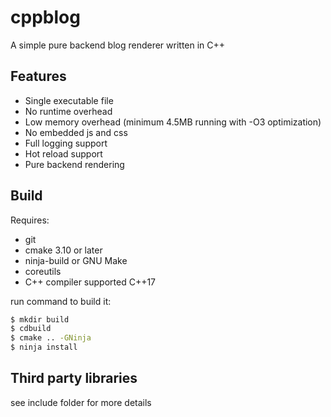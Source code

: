 # cppblog
A simple pure backend blog renderer written in C++

## Features
- Single executable file
- No runtime overhead
- Low memory overhead (minimum 4.5MB running with -O3 optimization)
- No embedded js and css
- Full logging support
- Hot reload support
- Pure backend rendering
## Build
Requires:
- git
- cmake 3.10 or later
- ninja-build or GNU Make
- coreutils
- C++ compiler supported C++17

run command to build it:
```bash
$ mkdir build
$ cdbuild
$ cmake .. -GNinja
$ ninja install
```

## Third party libraries
see include folder for more details
